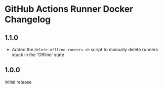 # GitHub Actions Runner Docker Changelog

## 1.1.0

* Added the `delete-offline-runners.sh` script to manually delete
  runners stuck in the 'Offline' state

## 1.0.0

Initial release
